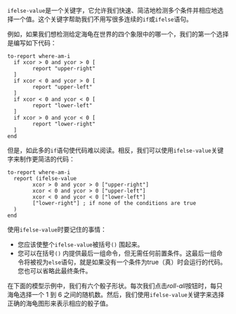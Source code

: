 `ifelse-value`是一个关键字，它允许我们快速、简洁地检测多个条件并相应地选择一个值。这个关键字帮助我们不用写很多连续的`if`或`ifelse`语句。

例如，如果我们想检测给定海龟在世界的四个象限中的哪一个，我们的第一个选择是编写如下代码： 

```
to-report where-am-i
  if xcor > 0 and ycor > 0 [
    	report "upper-right"
  ]
  if xcor < 0 and ycor > 0 [
    	report "upper-left"
  ]
  if xcor < 0 and ycor < 0 [
    	report "lower-left"
  ]
  if xcor > 0 and ycor < 0 [
    	report "lower-right"
  ]  
end
```


但是，如此多的`if`语句使代码难以阅读。相反，我们可以使用`ifelse-value`关键字来制作更简洁的代码：



```
to-report where-am-i
  report (ifelse-value
    	xcor > 0 and ycor > 0 ["upper-right"]
    	xcor < 0 and ycor > 0 ["upper-left"]
    	xcor < 0 and ycor < 0 ["lower-left"]
    	["lower-right"] ; if none of the conditions are true
  )
end
```


使用`ifelse-value`时要记住的事情：

- 您应该使整个`ifelse-value`被括号`()` 围起来。
- 您可以在括号`()` 内提供最后一组命令，但无需任何前置条件。这最后一组命令将被视为`else`语句，就是如果没有一个条件为true（真）时会运行的代码。您也可以省略此最终条件。


在下面的模型示例中，我们有六个骰子形状。每次我们点击*roll-all*按钮时，每只海龟选择一个 1 到 6 之间的随机数。然后，我们使用`ifelse-value`关键字来选择正确的海龟图形来表示相应的骰子值。
